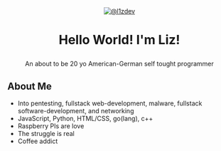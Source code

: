 <div style="width: 100%;" align="center">
    <a target="_blank" rel="noopener noreferrer" href="https://github.com/l1zdev">
        <img src="https://img.shields.io/badge/@l1z-dev-black?style=flat-square" alt="@l1zdev">
    </a>
</div>

# <p align="center">Hello World! I'm Liz!</p>
<p align="center">An about to be 20 yo American-German self tought programmer</p>


## About Me 
- Into pentesting, fullstack web-development, malware, fullstack software-development,  and networking
- JavaScript, Python, HTML/CSS, go(lang), c++
- Raspberry PIs are love
- The struggle is real
- Coffee addict 
